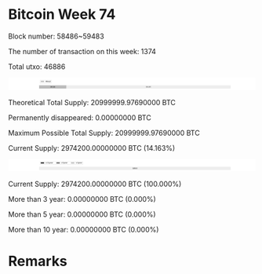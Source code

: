 # Bitcoin Week 74

Block number: 58486~59483

The number of transaction on this week: 1374

Total utxo: 46886

![](../images/mined_week74.png)

Theoretical Total Supply: 20999999.97690000 BTC

Permanently disappeared: 0.00000000 BTC

Maximum Possible Total Supply: 20999999.97690000 BTC

Current Supply: 2974200.00000000 BTC (14.163%)

![](../images/year_week74.png)


Current Supply: 2974200.00000000 BTC (100.000%)

More than 3 year: 0.00000000 BTC (0.000%)

More than 5 year: 0.00000000 BTC (0.000%)

More than 10 year: 0.00000000 BTC (0.000%)

# Remarks

